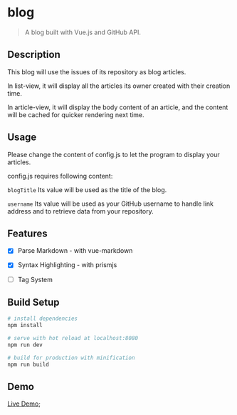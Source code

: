 # blog

> A blog built with Vue.js and GitHub API.

## Description
This blog will use the issues of its repository as blog articles. 

In list-view, it will display all the articles its owner created with their creation time.

In article-view, it will display the body content of an article, and the content will be cached for quicker rendering next time.

## Usage
Please change the content of config.js to let the program to display your articles.

config.js requires following content:

`blogTitle`
Its value will be used as the title of the blog.

`username`
Its value will be used as your GitHub username to handle link address and to retrieve data from your repository.

## Features
- [x] Parse Markdown - with vue-markdown
- [x] Syntax Highlighting - with prismjs
- [ ] Tag System


## Build Setup

``` bash
# install dependencies
npm install

# serve with hot reload at localhost:8080
npm run dev

# build for production with minification
npm run build
```

## Demo
[Live Demo](http://tianhanl.github.io/blog);
